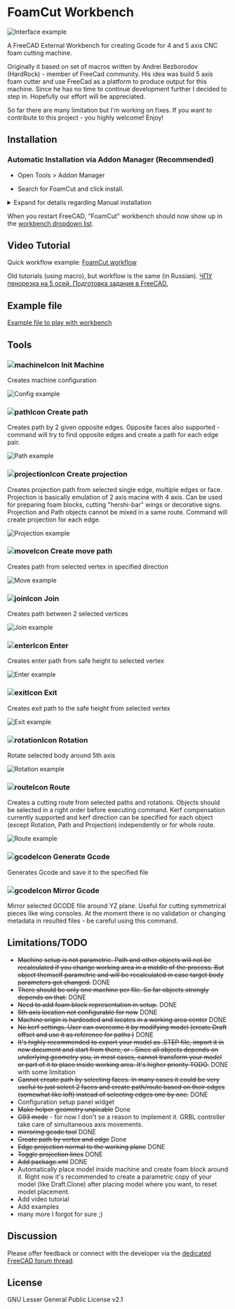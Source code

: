 
# FoamCut Workbench

![Interface example](Examples/Example.png)

A FreeCAD External Workbench for creating Gcode for 4 and 5 axis CNC foam cutting machine.

Originally it based on set of macros written by Andrei Bezborodov (HardRock) - member of FreeCad community. His idea was build 5 axis foam cutter and use FreeCad as a platform to produce output for this machine. Since he has no time to continue development further I decided to step in. Hopefully our effort will be appreciated. 

So far there are many limitation but I'm working on fixes.
If you want to contribute to this project - you highly welcome!
Enjoy!

## Installation

### Automatic Installation via Addon Manager (Recommended)

- Open Tools > Addon Manager

- Search for FoamCut and click install.

<details><summary>Expand for details regarding Manual installation</summary>

### Manual Installation via Git

Linux:
```bash
cd ~/FreeCAD/Mod/ 
git clone https://github.com/Shkolik/Foamcut.git
```

Windows:
```bash
cd %APPDATA%\FreeCAD\Mod 
git clone https://github.com/Shkolik/Foamcut.git
```

### Manual Installation via Zip

- Go to https://github.com/Shkolik/Foamcut
- Click on Code > Download ZIP
- Extract content of ZIP archive to your Mod directory

Linux:
```
~/FreeCAD/Mod/
```

Windows:
```
%APPDATA%\FreeCAD\Mod 
```

</details>

When you restart FreeCAD, "FoamCut" workbench should now show up in the [workbench dropdown list](https://freecadweb.org/wiki/Std_Workbench).

## Video Tutorial

Quick workflow example:
[FoamCut workflow](https://youtu.be/15t2KHbIPVY)

Old tutorials (using macro), but workflow is the same (in Russian).
[ЧПУ пенорезка на 5 осей. Подготовка задания в FreeCAD.](https://youtu.be/TuBmqCTIS20?si=CNeAytixMs9086Nn) 

## Example file

[Example file to play with workbench](Examples/Example.FCStd)

## Tools
### ![machineIcon](./Resources/icons/machine.svg) Init Machine
Creates machine configuration 

![Config example](Examples/Config.png)

### ![pathIcon](./Resources/icons/path.svg) Create path
Creates path by 2 given opposite edges. Opposite faces also supported - command will try to find opposite edges and create a path for each edge pair. 

![Path example](Examples/Path.png)

### ![projectionIcon](./Resources/icons/projection.svg) Create projection
Creates projection path from selected single edge, multiple edges or face. Projection is basically emulation of 2 axis macine with 4 axis. Can be used for preparing foam blocks, cutting "hershi-bar" wings or decorative signs.
Projection and Path objects cannot be mixed in a same route. Command will create projection for each edge. 

![Projection example](Examples/Projection.png)

### ![moveIcon](./Resources/icons/move.svg) Create move path
Creates path from selected vertex in specified direction

![Move example](Examples/Move.png)

### ![joinIcon](./Resources/icons/join.svg) Join
Creates path between 2 selected vertices

![Join example](Examples/Join.png)

### ![enterIcon](./Resources/icons/enter.svg) Enter
Creates enter path from safe height to selected vertex

![Enter example](Examples/Enter.png)

### ![exitIcon](./Resources/icons/exit.svg) Exit
Creates exit path to the safe height from selected vertex

![Exit example](Examples/Exit.png)

### ![rotationIcon](./Resources/icons/rotation.svg) Rotation
Rotate selected body around 5th axis

![Rotation example](Examples/Rotation.png)

### ![routeIcon](./Resources/icons/route.svg) Route
Creates a cutting route from selected paths and rotations. Objects should be selected in a right order before executing command.
Kerf compensation currently supported and kerf direction can be specified for each object (except Rotation, Path and Projection) independently or for whole route.

![Route example](Examples/Route.png)

### ![gcodeIcon](./Resources/icons/gcode.svg) Generate Gcode
Generates Gcode and save it to the specified file

### ![gcodeIcon](./Resources/icons/mirrorgcode.svg) Mirror Gcode
Mirror selected GCODE file around YZ plane. Useful for cutting symmetrical pieces like wing consoles. At the moment there is no validation or changing metadata in resulted files - be careful using this command.

## Limitations/TODO

 - ~~Machine setup is not parametric. Path and other objects will not be recalculated if you change working area in a middle of the process. But object themself parametric and will be recalculated in case target body parameters got changed.~~ DONE
 - ~~There should be only one machine per file. So far objects strongly depends on that.~~ DONE
 - ~~Need to add foam block representation in setup.~~ DONE
 - ~~5th axis location not configurable for now~~ DONE
 - ~~Machine origin is hardcoded and locates in a working area center~~ DONE
 - ~~No kerf settings. User can overcome it by modifying model (create Draft offset and use it as reference for paths )~~ DONE
 - ~~It's highly recommended to export your model as .STEP file, import it in new document and start from there, or . Since all objects depends on underlying geometry you, in most cases, cannot transform your model or part of it to place inside working area. It's higher priority TODO.~~ DONE with some limitation
 - ~~Cannot create path by selecting faces. In many cases it could be very useful to just select 2 faces and create path/route based on their edges (somewhat like loft) instead of selecting edges one by one.~~ DONE
 - Configuration setup panel widget
 - ~~Make helper geometry unpicable~~ Done
 - ~~G93 mode~~ - for now I don't se a reason to implement it. GRBL controller take care of simultaneous axis movements.
 - ~~mirroring gcode tool~~ DONE
 - ~~Create path by vertex and edge~~ Done
 - ~~Edge projection normal to the working plane~~ DONE
 - ~~Toggle projection lines~~ DONE
 - ~~Add package.xml~~ DONE
 - Automatically place model inside machine and create foam block around it. Right now it's recommended to create a parametric copy of your model (like Draft.Clone) after placing model where you want, to reset model placement.
 - Add video tutorial
 - Add examples
 - many more I forgot for sure ;) 
 
## Discussion
Please offer feedback or connect with the developer via the [dedicated FreeCAD forum thread](https://forum.freecad.org/viewtopic.php?style=10&t=91419).

## License
GNU Lesser General Public License v2.1